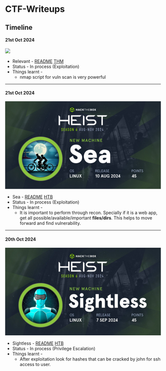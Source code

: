 # CTF-Writeups

## Timeline

#### 21st Oct 2024

![](TryHackMe/Relevant/banner.png)

- Relevant - [README](https://hexadivine.gitbook.io/hd/ctf-writeups/tryhackme/relevant) [THM](https://tryhackme.com/r/room/relevant)
- Status - In process (Exploitation)
- Things learnt - 
	- nmap script for vuln scan is very powerful
	
---
#### 21st Oct 2024

![](HackTheBox/Sea/banner.png)
- Sea - [README](https://hexadivine.gitbook.io/hd/ctf-walkthoughs/hackthebox/Sea) [HTB](https://app.hackthebox.com/machines/Sea)
- Status - In process (Exploitation)
- Things learnt - 
	- It is important to perform through recon. Specially if it is a web app, get all possible/available/important **files/dirs**. This helps to move forward and find vulnerability. 

---

#### 20th Oct 2024

![](HackTheBox/Sightless/Pasted%20image%2020241020223114.png)

- Sightless - [README](https://hexadivine.gitbook.io/hd/ctf-walkthoughs/hackthebox/sightless) [HTB](https://app.hackthebox.com/machines/Sea)
- Status - In process (Privilege Escalation)
- Things learnt - 
	- After exploitation look for hashes that can be cracked by john for ssh access to user.
